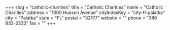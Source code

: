 +++
slug = "catholic-charities"
title = "Catholic Charities"
name = "Catholic Charities"
address = "1000 Husson Avenue"
cityIndexKey = "city-fl-palatka"
city = "Palatka"
state = "FL"
postal = "32177"
website = ""
phone = "386 832-2333"
fax = ""
+++
